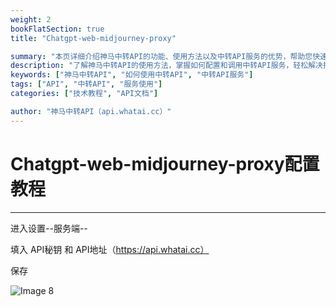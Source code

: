```yaml
---
weight: 2
bookFlatSection: true
title: "Chatgpt-web-midjourney-proxy"

summary: "本页详细介绍神马中转API的功能、使用方法以及中转API服务的优势，帮助您快速上手并提升效率。"
description: "了解神马中转API的使用方法，掌握如何配置和调用中转API服务，轻松解决接口调用难题。"
keywords: ["神马中转API", "如何使用中转API", "中转API服务"]
tags: ["API", "中转API", "服务使用"]
categories: ["技术教程", "API文档"]

author: "神马中转API（api.whatai.cc）"
---
```


# Chatgpt-web-midjourney-proxy配置教程
---

进入设置--服务端--

填入 API秘钥 和 API地址（https://api.whatai.cc）

保存

![Image 8](https://pic2.imgdd.cc/item/68cd194ffcdff65483037942.png)